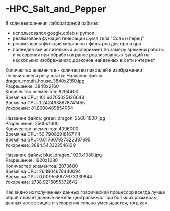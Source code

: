# -HPC_Salt_and_Pepper

В ходе выполнения лабораторной работы:
* использовался google.colab и python
* реализована функция генерации шума типа "Соль и перец"
* реализованы функции медианных фильтров для cpu и gpu
* проведен вычислительный эксперимент по замеру времени работы и ускорения при обработки ранее реализованных функций на нескольких изображениях драконов найденных в сети интернет

Количество элементов - количество пикселей в изображении
Получившееся результаты:
  Название файла: dragon_mouth_house_3840x2160.jpg  
  Разрешение: 3840x2160  
  Количество элементов: 8294400  
  Время на CPU: 101.63705325126648  
  Время на GPU: 1.2424938678741455  
  Ускорение: 81.8008489854064  
    
  Название файла: green_dragon_2560_1600.jpg  
  Разрешение: 2560x1600  
  Количество элементов: 4096000  
  Время на CPU: 50.79082918167114  
  Время на GPU: 0.017607927322387695  
  Ускорение: 2884.543322546139  
      
  Название файла: blue_dragon_1920x1080.jpg  
  Разрешение: 1920x1080  
  Количество элементов: 2073600  
  Время на CPU: 26.1804678440094  
  Время на GPU: 0.009558677673339844  
  Ускорение: 2738.9215055372642  
 
   Как видно из полученных данных графический процессор всегда лучше обрабатывает данные нежели центральный. При больших размерах данных коэфффициент ускорения сильно уменьшается, тогд как 

